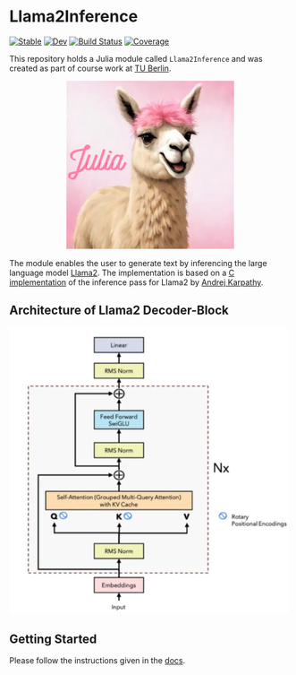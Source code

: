 # Llama2Inference

[![Stable](https://img.shields.io/badge/docs-stable-blue.svg)](https://yangfelix.github.io/Llama2Inference.jl/stable/)
[![Dev](https://img.shields.io/badge/docs-dev-blue.svg)](https://yangfelix.github.io/Llama2Inference.jl/dev/)
[![Build Status](https://github.com/yangfelix/Llama2Inference.jl/actions/workflows/CI.yml/badge.svg?branch=main)](https://github.com/yangfelix/Llama2Inference.jl/actions/workflows/CI.yml?query=branch%3Amain)
[![Coverage](https://codecov.io/gh/yangfelix/Llama2Inference.jl/branch/main/graph/badge.svg)](https://codecov.io/gh/yangfelix/Llama2Inference.jl)

This repository holds a Julia module called `Llama2Inference` and was created as part of course work at [TU Berlin](https://www.tu.berlin/).

<p align="center">
  <img src="assets/llama_julia.png" width="300" height="300" alt="Cute Llama">
</p>


The module enables the user to generate text by inferencing the large language model [Llama2](https://llama.meta.com/llama2/). The implementation is based on a [C implementation](https://github.com/karpathy/llama2.c/blob/master/run.c) of the inference pass for Llama2 by [Andrej Karpathy](https://github.com/karpathy).

## Architecture of Llama2 Decoder-Block
<img src="./assets/llama_architecture.png" width="500">

## Getting Started
Please follow the instructions given in the [docs](https://yangfelix.github.io/Llama2Inference.jl/dev/getting_started/).